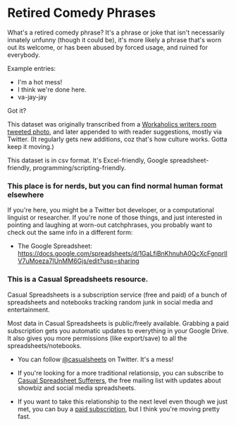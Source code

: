 # Retired Comedy Phrases

What's a retired comedy phrase? It's a phrase or joke that isn't necessarily innately unfunny (though it could be), it's more likely a phrase that's worn out its welcome, or has been abused by forced usage, and ruined for everybody.

Example entries:
* I'm a hot mess!
* I think we're done here.
* va-jay-jay

Got it?

This dataset was originally transcribed from a [Workaholics writers room tweeted photo](https://twitter.com/John_Quaintance/status/799751549610168320), and later appended to with reader suggestions, mostly via Twitter.
(It regularly gets new additions, coz that's how culture works. Gotta keep it moving.)

This dataset is in csv format. It's Excel-friendly, Google spreadsheet-friendly, programming/scripting-friendly.

### This place is for nerds, but you can find normal human format elsewhere ###

If you're here, you might be a Twitter bot developer, or a computational linguist or researcher.
If you're none of those things, and just interested in pointing and laughing at worn-out catchphrases, you probably want to check out the same info in a different form:

* The Google Spreadsheet: https://docs.google.com/spreadsheets/d/1GaLfiBnKhnuhA0QcXcFgnprIlV7uMoeza7IUnMM6Gjs/edit?usp=sharing

### This is a Casual Spreadsheets resource. ###

Casual Spreadsheets is a subscription service (free and paid) of a bunch of spreadsheets and notebooks tracking random junk in social media and entertainment.

Most data in Casual Spreadsheets is public/freely available. Grabbing a paid subscription gets you automatic updates to everything in your Google Drive. It also gives you more permissions (like export/save) to all the spreadsheets/notebooks.

* You can follow [@casualsheets](https://twitter.com/casualsheets) on Twitter. 
It's a mess!

* If you're looking for a more traditional relationsip, you can subscribe to [Casual Spreadsheet Sufferers](http://tumblr.us5.list-manage1.com/subscribe?u=1b2b06846532c16ea2e952190&id=91a6a2f01f), the free mailing list with updates about showbiz and social media spreadsheets.
* If you want to take this relationship to the next level even though we just met, you can buy a [paid subscription](http://breakroom.casualspreadsheets.com/gimme_subscribe_shut_up_take_my_money.html), but I think you're moving pretty fast.
